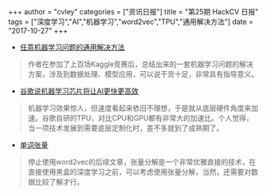 +++
author = "cvley"
categories = ["资讯日报"]
title = "第25期 HackCV 日报"
tags = ["深度学习","AI","机器学习","word2vec","TPU","通用解决方法"]
date = "2017-10-27"
+++

- [任意机器学习问题的通用解决方法](http://blog.kaggle.com/2016/07/21/approaching-almost-any-machine-learning-problem-abhishek-thakur/?from=hackcv&hmsr=hackcv.com&utm_medium=hackcv.com&utm_source=hackcv.com)

> 作者在参加了上百场Kaggle竞赛后，总结出来的一套机器学习问题的解决方案，涉及到数据处理、模型应用，可以说干货十足，非常具有指导意义。

- [谷歌说机器学习芯片将让AI更快更高效](https://singularityhub.com/2017/04/23/google-says-machine-learning-chips-make-ai-faster-and-more-efficient/?from=hackcv&hmsr=hackcv.com&utm_medium=hackcv.com&utm_source=hackcv.com)

> 机器学习效果惊人，但速度看起来依旧不理想，于是就从底层硬件角度来加速。谷歌自研的TPU，对比CPU和GPU都有非常大的加速比。个人觉得，当一项技术发展到需要底层定制化时，差不多就到了成熟期了。

- [单词张量](http://multithreaded.stitchfix.com/blog/2017/10/25/word-tensors/?from=hackcv&hmsr=hackcv.com&utm_medium=hackcv.com&utm_source=hackcv.com)

> 停止使用word2vec的后续文章，张量分解是一个非常优雅直接的技术，在直接使用黑盒的深度学习之前，可以考虑使用张量分解，当然，还需要对数据比较了解才行。


